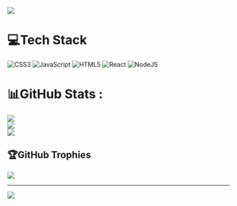 
![](Intro.gif)

# 💻Tech Stack
![CSS3](https://img.shields.io/badge/css3-%231572B6.svg?style=for-the-badge&logo=css3&logoColor=white) ![JavaScript](https://img.shields.io/badge/javascript-%23323330.svg?style=for-the-badge&logo=javascript&logoColor=%23F7DF1E) ![HTML5](https://img.shields.io/badge/html5-%23E34F26.svg?style=for-the-badge&logo=html5&logoColor=white) ![React](https://img.shields.io/badge/react-%2320232a.svg?style=for-the-badge&logo=react&logoColor=%2361DAFB) ![NodeJS](https://img.shields.io/badge/node.js-6DA55F?style=for-the-badge&logo=node.js&logoColor=white)
# 📊GitHub Stats :
![](https://github-readme-stats.vercel.app/api?username=NguyenVoTien&theme=dark&hide_border=false&include_all_commits=false&count_private=false)<br/>
![](https://github-readme-streak-stats.herokuapp.com/?user=NguyenVoTien&theme=dark&hide_border=false)<br/>
![](https://github-readme-stats.vercel.app/api/top-langs/?username=NguyenVoTien&theme=dark&hide_border=false&include_all_commits=false&count_private=false&layout=compact)

## 🏆GitHub Trophies
![](https://github-trophies.vercel.app/?username=NguyenVoTien&theme=radical&no-frame=false&no-bg=false&margin-w=4)

---
[![](https://visitcount.itsvg.in/api?id=NguyenVoTien&icon=0&color=0)](https://visitcount.itsvg.in)
